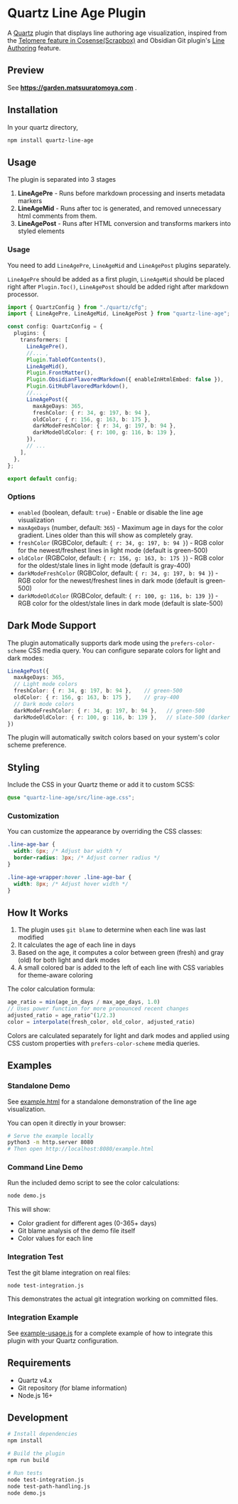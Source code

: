 # Quartz Line Age Plugin

A [Quartz](https://quartz.jzhao.xyz/) plugin that displays line authoring age visualization, inspired from the [Telomere feature in Cosense(Scrapbox)](https://scrapbox.io/shokai/%E3%83%86%E3%83%AD%E3%83%A1%E3%82%A2) and Obsidian Git plugin's [Line Authoring](https://publish.obsidian.md/git-doc/Line+Authoring) feature.

## Preview

See **<https://garden.matsuuratomoya.com>** .

## Installation

In your quartz directory,

```bash
npm install quartz-line-age
```

## Usage

The plugin is separated into 3 stages

1. **LineAgePre** - Runs before markdown processing and inserts metadata markers
1. **LineAgeMid** - Runs after toc is generated, and removed unnecessary html comments from them.
1. **LineAgePost** - Runs after HTML conversion and transforms markers into styled elements

### Usage

You need to add `LineAgePre`, `LineAgeMid` and `LineAgePost` plugins separately.

`LineAgePre` should be added as a first plugin, `LineAgeMid` should be placed right after `Plugin.Toc()`, `LineAgePost` should be added right after markdown processor.

```typescript
import { QuartzConfig } from "./quartz/cfg";
import { LineAgePre, LineAgeMid, LineAgePost } from "quartz-line-age";

const config: QuartzConfig = {
  plugins: {
    transformers: [
      LineAgePre(),
      //... ,
      Plugin.TableOfContents(),
      LineAgeMid(),
      Plugin.FrontMatter(),
      Plugin.ObsidianFlavoredMarkdown({ enableInHtmlEmbed: false }),
      Plugin.GitHubFlavoredMarkdown(),
      //... ,
      LineAgePost({
        maxAgeDays: 365,
        freshColor: { r: 34, g: 197, b: 94 },
        oldColor: { r: 156, g: 163, b: 175 },
        darkModeFreshColor: { r: 34, g: 197, b: 94 },
        darkModeOldColor: { r: 100, g: 116, b: 139 },
      }),
      // ...
    ],
  },
};

export default config;
```

### Options

- `enabled` (boolean, default: `true`) - Enable or disable the line age visualization
- `maxAgeDays` (number, default: `365`) - Maximum age in days for the color gradient. Lines older than this will show as completely gray.
- `freshColor` (RGBColor, default: `{ r: 34, g: 197, b: 94 }`) - RGB color for the newest/freshest lines in light mode (default is green-500)
- `oldColor` (RGBColor, default: `{ r: 156, g: 163, b: 175 }`) - RGB color for the oldest/stale lines in light mode (default is gray-400)
- `darkModeFreshColor` (RGBColor, default: `{ r: 34, g: 197, b: 94 }`) - RGB color for the newest/freshest lines in dark mode (default is green-500)
- `darkModeOldColor` (RGBColor, default: `{ r: 100, g: 116, b: 139 }`) - RGB color for the oldest/stale lines in dark mode (default is slate-500)


## Dark Mode Support

The plugin automatically supports dark mode using the `prefers-color-scheme` CSS media query. You can configure separate colors for light and dark modes:

```typescript
LineAgePost({
  maxAgeDays: 365,
  // Light mode colors
  freshColor: { r: 34, g: 197, b: 94 },    // green-500
  oldColor: { r: 156, g: 163, b: 175 },    // gray-400
  // Dark mode colors
  darkModeFreshColor: { r: 34, g: 197, b: 94 },   // green-500
  darkModeOldColor: { r: 100, g: 116, b: 139 },   // slate-500 (darker than light mode)
})
```

The plugin will automatically switch colors based on your system's color scheme preference.

## Styling

Include the CSS in your Quartz theme or add it to custom SCSS:

```scss
@use "quartz-line-age/src/line-age.css";
```


### Customization

You can customize the appearance by overriding the CSS classes:

```css
.line-age-bar {
  width: 6px; /* Adjust bar width */
  border-radius: 3px; /* Adjust corner radius */
}

.line-age-wrapper:hover .line-age-bar {
  width: 8px; /* Adjust hover width */
}
```

## How It Works

1. The plugin uses `git blame` to determine when each line was last modified
2. It calculates the age of each line in days
3. Based on the age, it computes a color between green (fresh) and gray (old) for both light and dark modes
4. A small colored bar is added to the left of each line with CSS variables for theme-aware coloring

The color calculation formula:

```js
age_ratio = min(age_in_days / max_age_days, 1.0)
// Uses power function for more pronounced recent changes
adjusted_ratio = age_ratio^(1/2.3)
color = interpolate(fresh_color, old_color, adjusted_ratio)
```

Colors are calculated separately for light and dark modes and applied using CSS custom properties with `prefers-color-scheme` media queries.

## Examples

### Standalone Demo

See [example.html](./example.html) for a standalone demonstration of the line age visualization.

You can open it directly in your browser:

```bash
# Serve the example locally
python3 -m http.server 8080
# Then open http://localhost:8080/example.html
```

### Command Line Demo

Run the included demo script to see the color calculations:

```bash
node demo.js
```

This will show:

- Color gradient for different ages (0-365+ days)
- Git blame analysis of the demo file itself
- Color values for each line

### Integration Test

Test the git blame integration on real files:

```bash
node test-integration.js
```

This demonstrates the actual git integration working on committed files.

### Integration Example

See [example-usage.js](./example-usage.js) for a complete example of how to integrate this plugin with your Quartz configuration.

## Requirements

- Quartz v4.x
- Git repository (for blame information)
- Node.js 16+

## Development

```bash
# Install dependencies
npm install

# Build the plugin
npm run build

# Run tests
node test-integration.js
node test-path-handling.js
node demo.js
```

